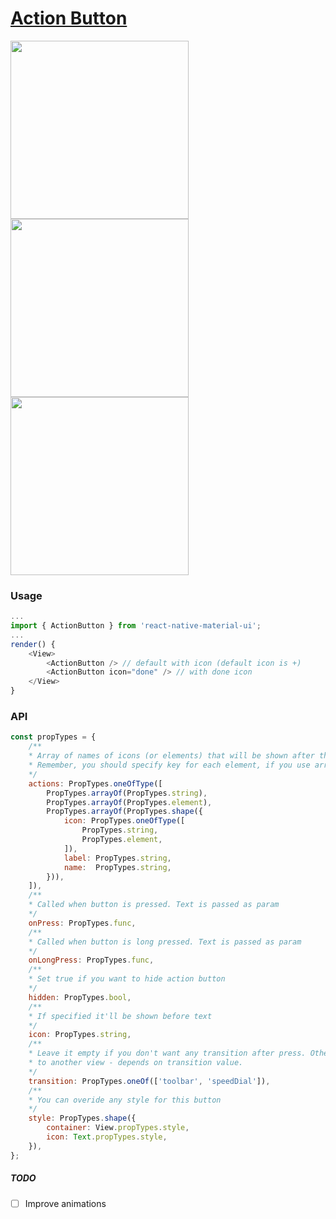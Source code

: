 # [Action Button](https://material.google.com/components/buttons-floating-action-button.html)
<img src="https://raw.githubusercontent.com/xotahal/react-native-material-ui-demo-app/master/resources/action-button-labels.gif" width="285">
<img src="https://raw.githubusercontent.com/xotahal/react-native-material-ui-demo-app/master/resources/fab-to-toolbar-1.gif" width="285">
<img src="https://raw.githubusercontent.com/xotahal/react-native-material-ui-demo-app/master/resources/bottom-navigation-anim.gif" width="285">


### Usage

```js
...
import { ActionButton } from 'react-native-material-ui';
...
render() {
    <View>
        <ActionButton /> // default with icon (default icon is +)
        <ActionButton icon="done" /> // with done icon
    </View>
}
```
### API
```js
const propTypes = {
    /**
    * Array of names of icons (or elements) that will be shown after the main button is pressed
    * Remember, you should specify key for each element, if you use array of elements
    */
    actions: PropTypes.oneOfType([
        PropTypes.arrayOf(PropTypes.string),
        PropTypes.arrayOf(PropTypes.element),
        PropTypes.arrayOf(PropTypes.shape({
            icon: PropTypes.oneOfType([
                PropTypes.string,
                PropTypes.element,
            ]),
            label: PropTypes.string,
            name:  PropTypes.string,
        })),
    ]),
    /**
    * Called when button is pressed. Text is passed as param
    */
    onPress: PropTypes.func,
    /**
    * Called when button is long pressed. Text is passed as param
    */
    onLongPress: PropTypes.func,
    /**
    * Set true if you want to hide action button
    */
    hidden: PropTypes.bool,
    /**
    * If specified it'll be shown before text
    */
    icon: PropTypes.string,
    /**
    * Leave it empty if you don't want any transition after press. Otherwise, it will be transformed
    * to another view - depends on transition value.
    */
    transition: PropTypes.oneOf(['toolbar', 'speedDial']),
    /**
    * You can overide any style for this button
    */
    style: PropTypes.shape({
        container: View.propTypes.style,
        icon: Text.propTypes.style,
    }),
};
```

##### TODO
- [ ] Improve animations
